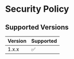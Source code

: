 # Security Policy

## Supported Versions

| Version | Supported          |
| ------- | ------------------ |
| 1.x.x   | :white_check_mark: |
